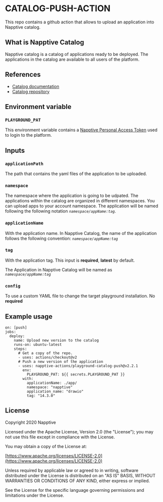 # CATALOG-PUSH-ACTION

This repo contains a github action that allows to upload an application into Napptive catalog.

## What is Napptive Catalog

Napptive catalog is a catalog of applications ready to be deployed. The applications in the catalog are available to all users of the platform.

## References

* [Catalog documentation](https://docs.napptive.com/Catalog.html)
* [Catalog repository](https://github.com/napptive/catalog-manager)

## Environment variable

### `PLAYGROUND_PAT`

This environment variable contains a [Napptive Personal Access Token]((https://docs.napptive.com/guides/Using_personal_access_tokens.html)) used to login to the platform.

## Inputs

### `applicationPath`

The path that contains the yaml files of the application to be uploaded.

### `namespace`

The namespace where the application is going to be udpated. The applications within the catalog are organized in different namespaces. You can upload apps to your account namespace. The application will be named following the following notation *`namespace/appName:tag`*.

### `applicationName`

With the application name. In Napptive Catalog, the name of the application follows the following convention: *`namespace/appName:tag`*

### `tag`

With the application tag. This input is __required__, __latest__ by default.

The Application in Napptive Catalog will be named as *`namespace/appName:tag`*

### `config`

To use a custom YAML file to change the target playground installation. No __required__

## Example usage

```bashname: Push a new version into the Napptive Playground Catalog
on: [push]
jobs:
  deploy:
    name: Upload new version to the catalog
    runs-on: ubuntu-latest
    steps:
      # Get a copy of the repo.
      - uses: actions/checkout@v2
      # Push a new version of the application
      - uses: napptive-actions/playground-catalog-push@v2.2.1
        env:
          PLAYGROUND_PAT: ${{ secrets.PLAYGROUND_PAT }}
        with:
          applicationName: ./app/
          namespace: "napptive"
          application_name: "drawio"
          tag: "14.3.0"

```

## License

Copyright 2020 Napptive

Licensed under the Apache License, Version 2.0 (the "License"); you may not use this file except in compliance with the License.

You may obtain a copy of the License at:

[https://www.apache.org/licenses/LICENSE-2.0](https://www.apache.org/licenses/LICENSE-2.0)

Unless required by applicable law or agreed to in writing, software distributed under the License is distributed on an "AS IS" BASIS, WITHOUT WARRANTIES OR CONDITIONS OF ANY KIND, either express or implied.

See the License for the specific language governing permissions and limitations under the License.